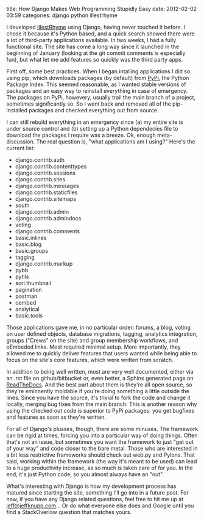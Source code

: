 title: How Django Makes Web Programming Stupidly Easy
date: 2012-02-02 03:59
categories: django python illestrhyme

I developed [IllestRhyme](http://www.illestrhyme.com) using Django, having never touched it before. I chose it because it's Python based, and a quick search showed there were a lot of third-party applications available. In two weeks, I had a fully functional site. The site has come a long way since it launched in the beginning of January (looking at the git commit comments is especially fun), but what let me add features so quickly was the third party apps.

First off, some best practices. When I began intalling applications I did so using pip, which downloads packages (by default) from [PyPi](http://pypi.python.org), the Python Package Index. This seemed reasonable, as I wanted stable versions of packages and an easy way to reinstall everything in case of emergency. The packages on PyPi, howevery, usually trail the main branch of a project, sometimes significantly so. So I went back and removed all of the pip-installed packages and checked everything out from source. 

I can still rebuild everything in an emergency since (a) my entire site is under source control and (b) setting up a Python dependecies file to download the packages I require was a breeze. Ok, enough meta-discussion. The real question is, "what applications am I using?" Here's the current list:

* django.contrib.auth
* django.contrib.contenttypes
* django.contrib.sessions
* django.contrib.sites
* django.contrib.messages
* django.contrib.staticfiles
* django.contrib.sitemaps
* south
* django.contrib.admin
* django.contrib.admindocs
* voting
* django.contrib.comments
* basic.inlines
* basic.blog
* basic.groups
* tagging
* django.contrib.markup
* pybb
* pytils
* sorl.thumbnail
* pagination
* postman
* oembed
* analytical
* basic.tools

Those applications gave me, in no particular order: forums, a blog, voting on user defined objects, database migrations, tagging, analytics integration, groups ("Crews" on the site) and group membership workflows, and oEmbeded links. Most required minimal setup. More importantly, they allowed me to quickly deliver features that users wanted while being able to focus on the site's core features, which were written from scratch.

In addition to being well written, most are very well documented, either via an .rst file on github/bitbucket or, even better, a Sphinx generated page on [ReadTheDocs](http://www.readthedocs.org). And the best part about them is they're all open source, so they're eminnently moldable if you're doing something a little outside the lines. Since you have the source, it's trivial to fork the code and change it locally, merging bug fixes from the main branch. This is another reason why using the checked out code is superior to PyPi packages: you get bugfixes and features as soon as they're written.

For all of Django's plusses, though, there are some minuses. The framework can be rigid at times, forcing you into a particular way of doing things. Often that's not an issue, but sometimes you want the framework to just "get out of your way" and code closer to the bare metal. Those who are interested in a bit less restrictive frameworks should check out web.py and Pylons. That said, working within the framework (the way it's meant to be used) can lead to a huge productivity increase, as so much is taken care of for you. In the end, it's just Python code, so you almost always have an "out". 

What's interesting with Django is how my development process has matured since starting the site, something I'll go into in a future post. For now, if you have any Django related questions, feel free to hit me up at [jeff@jeffknupp.com](mailto:jeff@jeffknupp.com)... Or do what everyone else does and Google until you find a StackOverlow question that matches yours.
